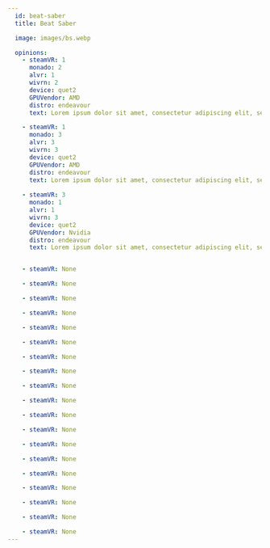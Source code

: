 ```yaml
---
  id: beat-saber
  title: Beat Saber

  image: images/bs.webp

  opinions:
    - steamVR: 1
      monado: 2
      alvr: 1
      wivrn: 2
      device: quet2
      GPUVendor: AMD
      distro: endeavour
      text: Lorem ipsum dolor sit amet, consectetur adipiscing elit, sed do eiusmod tempor incididunt ut labore et dolore magna aliqua. Ut enim ad minim veniam, quis nostrud exercitation ullamco laboris nisi ut aliquip ex ea commodo consequat. Duis aute irure dolor in reprehenderit in voluptate velit esse cillum dolore eu fugiat nulla pariatur. Excepteur sint occaecat cupidatat non proident, sunt in culpa qui officia deserunt mollit anim id est laborum.

    - steamVR: 1
      monado: 3
      alvr: 3
      wivrn: 3
      device: quet2
      GPUVendor: AMD
      distro: endeavour      
      text: Lorem ipsum dolor sit amet, consectetur adipiscing elit, sed do eiusmod tempor incididunt ut labore et dolore magna aliqua. Ut enim ad minim veniam, quis nostrud exercitation ullamco laboris nisi ut aliquip ex ea commodo consequat. Duis aute irure dolor in reprehenderit in voluptate velit esse cillum dolore eu fugiat nulla pariatur. Excepteur sint occaecat cupidatat non proident, sunt in culpa qui officia deserunt mollit anim id est laborum.
    
    - steamVR: 3
      monado: 1
      alvr: 1
      wivrn: 3
      device: quet2
      GPUVendor: Nvidia
      distro: endeavour      
      text: Lorem ipsum dolor sit amet, consectetur adipiscing elit, sed do eiusmod tempor incididunt ut labore et dolore magna aliqua. Ut enim ad minim veniam, quis nostrud exercitation ullamco laboris nisi ut aliquip ex ea commodo consequat. Duis aute irure dolor in reprehenderit in voluptate velit esse cillum dolore eu fugiat nulla pariatur. Excepteur sint occaecat cupidatat non proident, sunt in culpa qui officia deserunt mollit anim id est laborum.          


    - steamVR: None

    - steamVR: None

    - steamVR: None

    - steamVR: None

    - steamVR: None

    - steamVR: None

    - steamVR: None

    - steamVR: None

    - steamVR: None

    - steamVR: None

    - steamVR: None

    - steamVR: None

    - steamVR: None

    - steamVR: None

    - steamVR: None

    - steamVR: None

    - steamVR: None

    - steamVR: None

    - steamVR: None
---
```

